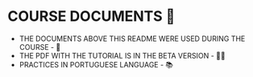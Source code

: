 # COURSE DOCUMENTS 📝
  - THE DOCUMENTS ABOVE THIS README WERE USED DURING THE COURSE - 📍
  - THE PDF WITH THE TUTORIAL IS IN THE BETA VERSION - 🧑‍💻
  - PRACTICES IN PORTUGUESE LANGUAGE - 📚
